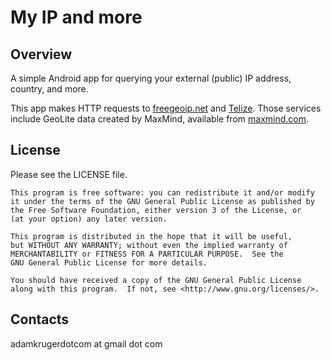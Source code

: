 My IP and more
==============

Overview
--------------

A simple Android app for querying your external (public) IP address, country, and more.

This app makes HTTP requests to [freegeoip.net](http://freegeoip.net/) and [Telize](http://www.telize.com/). Those services include GeoLite data created by MaxMind, available from [maxmind.com](http://www.maxmind.com/).

License
--------------

Please see the LICENSE file.

```
This program is free software: you can redistribute it and/or modify
it under the terms of the GNU General Public License as published by
the Free Software Foundation, either version 3 of the License, or
(at your option) any later version.

This program is distributed in the hope that it will be useful,
but WITHOUT ANY WARRANTY; without even the implied warranty of
MERCHANTABILITY or FITNESS FOR A PARTICULAR PURPOSE.  See the
GNU General Public License for more details.

You should have received a copy of the GNU General Public License
along with this program.  If not, see <http://www.gnu.org/licenses/>.
```

Contacts
--------------

adamkrugerdotcom at gmail dot com

